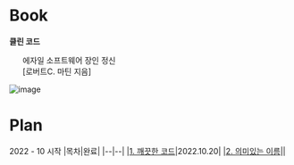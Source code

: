 # Book
**클린 코드**
<ul>
  <div>
    <div>
      에자일 소프트웨어 장인 정신
    </div>
    <div>
      [로버트C. 마틴 지음]
    </div>
  </div>
</ul>

![image](https://user-images.githubusercontent.com/26485439/196845225-8de9df51-09ce-4add-b50b-9acd44be43c5.png)

# Plan
2022 - 10 시작
|목차|완료|
|--|--|
|[1. 깨끗한 코드](https://github.com/parkyountaek/Clean-Code/blob/main/1.%20Clean%20Code/CleanCode.md)|2022.10.20|
|[2. 의미있는 이름]()||
